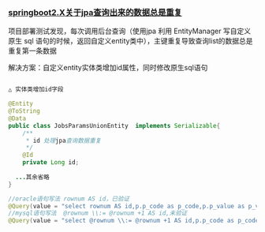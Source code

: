### [springboot2.X关于jpa查询出来的数据总是重复](https://blog.csdn.net/qq_23434557/article/details/88390065#jpa_list_1)

项目部署测试发现，每次调用后台查询（使用jpa 利用 EntityManager 写自定义原生 sql 语句的时候，返回自定义entity类中），主键重复导致查询list的数据总是重复第一条数据

解决方案：自定义entity实体类增加id属性，同时修改原生sql语句
```java

△ 实体类增加id字段

@Entity
@ToString
@Data
public class JobsParamsUnionEntity  implements Serializable{
	/**
	 * id 处理jpa查询数据重复
	 */
	@Id
	private Long id;
  
  ...其余省略
}
```

```java
//oracle语句写法 rownum AS id，已验证
@Query(value = "select rownum AS id,p.p_code as p_code,p.p_value as p_value,p.table_name as table_name,j.j_time as j_time,j.m_id as m_id,j.db_id as db_id from cli_job j LEFT JOIN cli_job_param p ON p.j_id = j.j_id where  p.created_by=?1 and p.set_year=?2 and p.rg_code=?3 and p.j_id=?4 ",nativeQuery = true)
//mysql语句写法  @rownum \\:= @rownum +1 AS id,未验证
@Query(value = "select @rownum \\:= @rownum +1 AS id,p.p_code as p_code,p.p_value as p_value,p.table_name as table_name,j.j_time as j_time,j.m_id as m_id,j.db_id as db_id from cli_job j LEFT JOIN cli_job_param p ON p.j_id = j.j_id where  p.created_by=?1 and p.set_year=?2 and p.rg_code=?3 and p.j_id=?4 ",nativeQuery = true)

```
